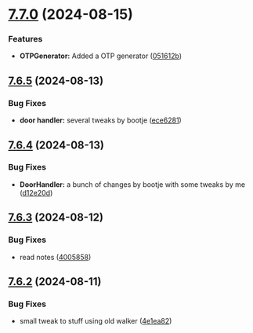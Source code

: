 # [7.7.0](https://github.com/Torwent/SRL-T/compare/v7.6.5...v7.7.0) (2024-08-15)


### Features

* **OTPGenerator:** Added a OTP generator ([051612b](https://github.com/Torwent/SRL-T/commit/051612b4060017cf4ed2ee6438c1e4d666d96f9e))



## [7.6.5](https://github.com/Torwent/SRL-T/compare/v7.6.4...v7.6.5) (2024-08-13)


### Bug Fixes

* **door handler:** several tweaks by bootje ([ece6281](https://github.com/Torwent/SRL-T/commit/ece6281aa5c12235487217e873400ba6f74e2b84))



## [7.6.4](https://github.com/Torwent/SRL-T/compare/v7.6.3...v7.6.4) (2024-08-13)


### Bug Fixes

* **DoorHandler:** a bunch of changes by bootje with some tweaks by me ([d12e20d](https://github.com/Torwent/SRL-T/commit/d12e20dfea43fa84ed5da51a963fe3e558732f54))



## [7.6.3](https://github.com/Torwent/SRL-T/compare/v7.6.2...v7.6.3) (2024-08-12)


### Bug Fixes

* read notes ([4005858](https://github.com/Torwent/SRL-T/commit/4005858300a71147359c7d386a9eb6507795df04))



## [7.6.2](https://github.com/Torwent/SRL-T/compare/v7.6.1...v7.6.2) (2024-08-11)


### Bug Fixes

* small tweak to stuff using old walker ([4e1ea82](https://github.com/Torwent/SRL-T/commit/4e1ea825291010f3c8dd74a21fc616b363a8c827))



